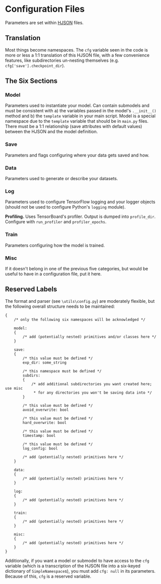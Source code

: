 # Configuration Files
Parameters are set within [HJSON](https://hjson.github.io/) files.

## Translation
Most things become namespaces. The `cfg` variable seen in the code is more or
less a 1:1 translation of this HJSON file, with a few convenience features,
like subdirectories un-nesting themselves (e.g. `cfg['save'].checkpoint_dir`).

## The Six Sections

### Model
Parameters used to instantiate your model. Can contain submodels and must be consistent with a) the variables passed in
the model's `.__init__()` method and b) the `template` variable in your main script. Model is a special namespace due to
the `template` variable that should be in `main.py` files. There must be a 1:1 relationship (save attributes with
default values) between the HJSON and the model definition.

### Save
Parameters and flags configuring where your data gets saved and how.

### Data
Parameters used to generate or describe your datasets.

### Log
Parameters used to configure TensorFlow logging and your logger objects (should not be used to configure Python's
`logging` module).

**Profiling.** Uses TensorBoard's profiler. Output is dumped into `profile_dir`. Configure with `run_profiler` and `profiler_epochs`.

### Train
Parameters configuring how the model is trained.

### Misc
If it doesn't belong in one of the previous five categories, but would be useful to have in a configuration file, put
it here.

## Reserved Labels
The format and parser (see `\utils\config.py`) are moderately flexible, but
the following overall structure needs to be maintained:

```HJSON
{
    /* only the following six namespaces will be acknowledged */

    model:
    {
        /* add (potentially nested) primitives and/or classes here */
    }

    save:
    {
        /* this value must be defined */
        exp_dir: some_string

        /* this namespace must be defined */
        subdirs:
        {
            /* add additional subdirectories you want created here; use misc
             * for any directories you won't be saving data into */
        }

        /* this value must be defined */
        avoid_overwrite: bool

        /* this value must be defined */
        hard_overwrite: bool

        /* this value must be defined */
        timestamp: bool

        /* this value must be defined */
        log_config: bool

        /* add (potentially nested) primitives here */
    }

    data:
    {
        /* add (potentially nested) primitives here */
    }

    log:
    {
        /* add (potentially nested) primitives here */
    }

    train:
    {
        /* add (potentially nested) primitives here */
    }

    misc:
    {
        /* add (potentially nested) primitives here */
    }
}

```

Additionally, if you want a model or submodel to have access to the `cfg` variable (which is a transcription of the
HJSON file into a six-keyed dictionary of `SimpleNamespace`s), you must add `cfg: null` in its parameters. Because of
this, `cfg` is a reserved variable.
